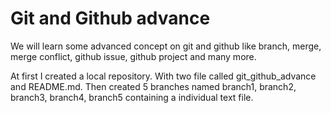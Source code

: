 # Git and Github advance

We will learn some advanced concept on git and github like branch, merge, merge conflict, github issue, github project and many more.

At first I created a local repository. With two file called git_github_advance and README.md.
Then created 5 branches named branch1, branch2, branch3, branch4, branch5 containing a individual text file.